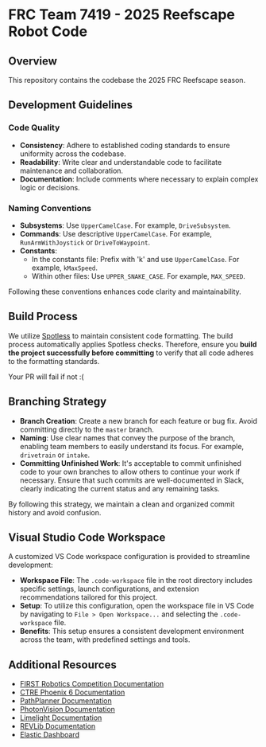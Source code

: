 # FRC Team 7419 - 2025 Reefscape Robot Code

## Overview

This repository contains the codebase the 2025 FRC Reefscape season.

## Development Guidelines

### Code Quality

- **Consistency**: Adhere to established coding standards to ensure uniformity across the codebase.
- **Readability**: Write clear and understandable code to facilitate maintenance and collaboration.
- **Documentation**: Include comments where necessary to explain complex logic or decisions.

### Naming Conventions

- **Subsystems**: Use `UpperCamelCase`. For example, `DriveSubsystem`.
- **Commands**: Use descriptive `UpperCamelCase`. For example, `RunArmWithJoystick` or `DriveToWaypoint`.
- **Constants**:
  - In the constants file: Prefix with 'k' and use `UpperCamelCase`. For example, `kMaxSpeed`.
  - Within other files: Use `UPPER_SNAKE_CASE`. For example, `MAX_SPEED`.

Following these conventions enhances code clarity and maintainability.

## Build Process

We utilize [Spotless](https://github.com/diffplug/spotless) to maintain consistent code formatting. The build process automatically applies Spotless checks. Therefore, ensure you **build the project successfully before committing** to verify that all code adheres to the formatting standards.

Your PR will fail if not :(

## Branching Strategy

- **Branch Creation**: Create a new branch for each feature or bug fix. Avoid committing directly to the `master` branch.
- **Naming**: Use clear names that convey the purpose of the branch, enabling team members to easily understand its focus. For example, `drivetrain` or `intake`.
- **Committing Unfinished Work**: It's acceptable to commit unfinished code to your own branches to allow others to continue your work if necessary. Ensure that such commits are well-documented in Slack, clearly indicating the current status and any remaining tasks.

By following this strategy, we maintain a clean and organized commit history and avoid confusion.

## Visual Studio Code Workspace

A customized VS Code workspace configuration is provided to streamline development:

- **Workspace File**: The `.code-workspace` file in the root directory includes specific settings, launch configurations, and extension recommendations tailored for this project.
- **Setup**: To utilize this configuration, open the workspace file in VS Code by navigating to `File > Open Workspace...` and selecting the `.code-workspace` file.
- **Benefits**: This setup ensures a consistent development environment across the team, with predefined settings and tools.

## Additional Resources

- [FIRST Robotics Competition Documentation](https://docs.wpilib.org/)
- [CTRE Phoenix 6 Documentation](https://v6.docs.ctr-electronics.com/en/stable/)
- [PathPlanner Documentation](https://pathplanner.dev/home.html)
- [PhotonVision Documentation](https://docs.photonvision.org/en/latest/)
- [Limelight Documentation](https://docs.limelightvision.io/docs/docs-limelight/apis/limelight-lib)
- [REVLib Documentation](https://docs.revrobotics.com/brushless/revlib/revlib-overview)
- [Elastic Dashboard](https://frcdocs.wpi.edu/en/latest/docs/software/dashboards/elastic.html)
